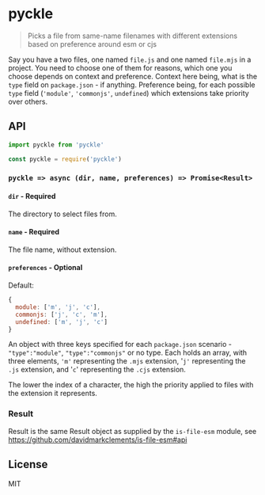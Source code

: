 # pyckle

> Picks a file from same-name filenames with different extensions based on preference around esm or cjs

Say you have a two files, one named `file.js` and one named `file.mjs` in a project. You need to choose
one of them for reasons, which one you choose depends on context and preference. Context here being,
what is the `type` field on `package.json` - if anything. Preference being, for each possible `type` 
field (`'module'`, `'commonjs'`, `undefined`) which extensions take priority over others.


## API

```js
import pyckle from 'pyckle'
```

```js
const pyckle = require('pyckle')
```

### `pyckle => async (dir, name, preferences) => Promise<Result>`

#### `dir` - Required

The directory to select files from.

#### `name` - Required

The file name, without extension.

#### `preferences` - Optional

Default:

```js
{
  module: ['m', 'j', 'c'],
  commonjs: ['j', 'c', 'm'],
  undefined: ['m', 'j', 'c']
}
```

An object with three keys specified for each `package.json` scenario - `"type":"module"`, `"type":"commonjs"` or no type. Each holds an array, with three elements, `'m'` representing the `.mjs` extension, '`j'` representing the `.js` extension, and '`c`' representing the `.cjs` extension. 

The lower the index of a character, the high the priority applied to files with the extension it represents.


### Result

Result is the same Result object as supplied by the `is-file-esm` module, see https://github.com/davidmarkclements/is-file-esm#api

## License

MIT